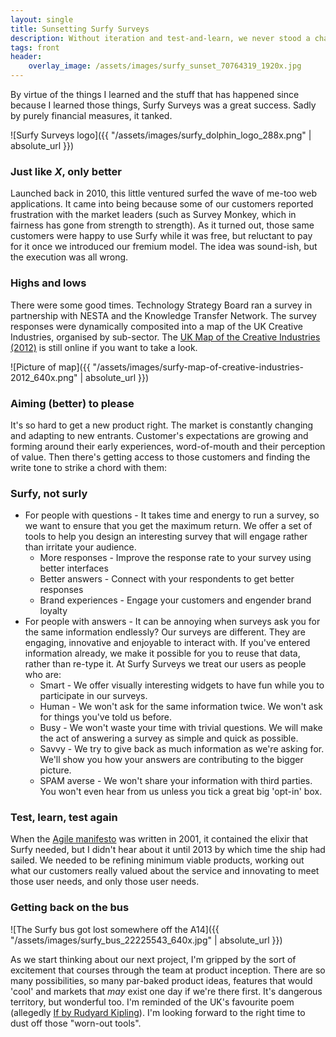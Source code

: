 ```yaml
---
layout: single
title: Sunsetting Surfy Surveys
description: Without iteration and test-and-learn, we never stood a chance of commercial success, but lots of good things came from doing it all wrong. 
tags: front
header:
    overlay_image: /assets/images/surfy_sunset_70764319_1920x.jpg
---
```


By virtue of the things I learned and the stuff that has happened since because I learned those things, Surfy Surveys was a great success.  Sadly by purely financial measures, it tanked.

![Surfy Surveys logo]({{ "/assets/images/surfy_dolphin_logo_288x.png" | absolute_url }})

### Just like _X_, only better 

Launched back in 2010, this little ventured surfed the wave of me-too web applications.  It came into being because some of our customers reported frustration with the market leaders (such as Survey Monkey, which in fairness has gone from strength to strength).  As it turned out, those same customers were happy to use Surfy while it was free, but reluctant to pay for it once we introduced our fremium model.  The idea was sound-ish, but the execution was all wrong.

### Highs and lows

There were some good times.  Technology Strategy Board ran a survey in partnership with NESTA and the Knowledge Transfer Network.  The survey responses were dynamically composited into a map of the UK Creative Industries, organised by sub-sector.  The [UK Map of the Creative Industries (2012)](http://www.lightenna.com/legacy/node/982/map.html) is still online if you want to take a look.

![Picture of map]({{ "/assets/images/surfy-map-of-creative-industries-2012_640x.png" | absolute_url }})

### Aiming (better) to please

It's so hard to get a new product right.  The market is constantly changing and adapting to new entrants.  Customer's expectations are growing and forming around their early experiences, word-of-mouth and their perception of value.  Then there's getting access to those customers and finding the write tone to strike a chord with them:

### Surfy, not surly
+ For people with questions - It takes time and energy to run a survey, so we want to ensure that you get the maximum return. We offer a set of tools to help you design an interesting survey that will engage rather than irritate your audience.
    + More responses - Improve the response rate to your survey using better interfaces
    + Better answers - Connect with your respondents to get better responses
    + Brand experiences - Engage your customers and engender brand loyalty
+ For people with answers - It can be annoying when surveys ask you for the same information endlessly? Our surveys are different. They are engaging, innovative and enjoyable to interact with. If you've entered information already, we make it possible for you to reuse that data, rather than re-type it. At Surfy Surveys we treat our users as people who are:
    + Smart - We offer visually interesting widgets to have fun while you to participate in our surveys.
    + Human - We won't ask for the same information twice. We won't ask for things you've told us before.
    + Busy - We won't waste your time with trivial questions. We will make the act of answering a survey as simple and quick as possible.
    + Savvy - We try to give back as much information as we're asking for. We'll show you how your answers are contributing to the bigger picture.
    + SPAM averse - We won't share your information with third parties. You won't even hear from us unless you tick a great big 'opt-in' box.

### Test, learn, test again

When the [Agile manifesto](http://agilemanifesto.org/history.html) was written in 2001, it contained the elixir that Surfy needed, but I didn't hear about it until 2013 by which time the ship had sailed.  We needed to be refining minimum viable products, working out what our customers really valued about the service and innovating to meet those user needs, and only those user needs.

### Getting back on the bus

![The Surfy bus got lost somewhere off the A14]({{ "/assets/images/surfy_bus_22225543_640x.jpg" | absolute_url }})

As we start thinking about our next project, I'm gripped by the sort of excitement that courses through the team at product inception.  There are so many possibilities, so many par-baked product ideas, features that would 'cool' and markets that _may_ exist one day if we're there first.  It's dangerous territory, but wonderful too.  I'm reminded of the UK's favourite poem (allegedly [If by Rudyard Kipling](https://www.poetryfoundation.org/poems/46473/if---)).  I'm looking forward to the right time to dust off those "worn-out tools".
